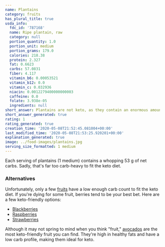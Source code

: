```yaml
---
name: Plantains
category: fruits
has_plural_title: true
usda_info:
  fdc_id: '787168'
  name: Ripe plantain, raw
  category: null
  portion_quantity: 1.0
  portion_unit: medium
  portion_grams: 179.0
  calories: 218.38
  protein: 2.327
  fat: 0.6623
  carbs: 57.0831
  fiber: 4.117
  vitamin_b6: 0.00053521
  vitamin_b12: 0.0
  vitamin_c: 0.032936
  niacin: 0.0012279400000000003
  caffeine: 0.0
  folate: 3.938e-05
  ingredients: null
short_answer: Plantains are not keto, as they contain an enormous amount of carbs.
short_answer_generated: true
rating: 1
rating_generated: true
creation_time: '2020-05-08T21:52:45.081004+00:00'
last_modified_time: '2020-05-08T21:53:25.920201+00:00'
explanation_generated: true
image: ../food-images/plantains.jpg
serving_size_formatted: 1 medium
---
```

Each serving of plantains (1 medium) contains a whopping 53 g of net carbs. Sadly, that's far too carb-heavy to fit the keto diet.

### Alternatives

Unfortunately, only a few [fruits](/category/fruits) have a low enough carb count to fit the keto diet. If you're dying for some fruit, berries tend to be your best bet. Here are a few keto-friendly options:

- [Blackberries](/blackberries)
- [Raspberries](/raspberries)
- [Strawberries](/strawberries)

Although it may not spring to mind when you think "fruit," [avocados](/avocados) are the most keto-friendly fruit you can find. They're high in healthy fats and have a low carb profile, making them ideal for keto.
